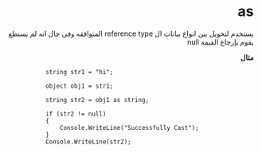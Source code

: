 <div dir="rtl">

# as

يستخدم لتحويل بين انواع بيانات ال reference type المتوافقه وفي حال انه لم يستطع يقوم يإرجاع القيمة null

**مثال**

<div dir="ltr">

```
            string str1 = "hi";

            object obj1 = str1;

            string str2 = obj1 as string;

            if (str2 != null)
            {
                Console.WriteLine("Successfully Cast");
            }
            Console.WriteLine(str2);
```
